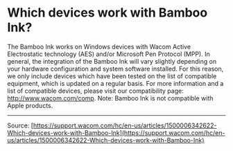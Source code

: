 # Which devices work with Bamboo Ink?

The Bamboo Ink works on Windows devices with Wacom Active Electrostatic technology (AES) and/or Microsoft Pen Protocol (MPP). In general, the integration of the Bamboo Ink will vary slightly depending on your hardware configuration and system software installed. For this reason, we only include devices which have been tested on the list of compatible equipment, which is updated on a regular basis.
 For more information and a list of compatible devices, please visit our compatibility page: http://www.wacom.com/comp.
 Note: Bamboo Ink is not compatible with Apple products.

---
Source: [https://support.wacom.com/hc/en-us/articles/1500006342622-Which-devices-work-with-Bamboo-Ink](https://support.wacom.com/hc/en-us/articles/1500006342622-Which-devices-work-with-Bamboo-Ink)
